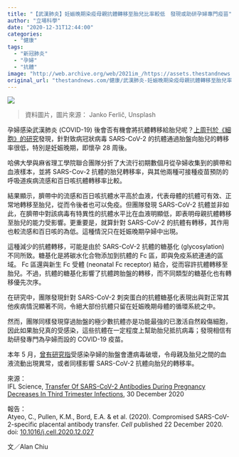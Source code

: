 ```yaml
---
title: "【武漢肺炎】妊娠晚期染疫母親抗體轉移至胎兒比率較低　發現或助研孕婦專門疫苗"
author: "立場科學"
date: "2020-12-31T12:44:00"
categories:
  - "健康"
tags:
  - "新冠肺炎"
  - "孕婦"
  - "抗體"
image: "http://web.archive.org/web/2021im_/https://assets.thestandnews.com/media/photos/Layer200_F7PFa.png"
original_url: "thestandnews.com/健康/武漢肺炎-妊娠晚期染疫母親抗體轉移至胎兒率明顯減低-發現或助研孕婦專門疫苗"
---
```

![](http://web.archive.org/web/2021im_/https://assets.thestandnews.com/media/photos/Layer200_F7PFa.png)
> 資料圖片，圖片來源： Janko Ferlič, Unsplash

孕婦感染武漢肺炎 (COVID-19) 後會否有機會將抗體轉移給胎兒呢？[上周刊於《細胞》的研究](http://web.archive.org/web/20211229122313/http://doi.org/10.1016/j.cell.2020.12.027)發現，針對致病冠狀病毒 SARS-CoV-2 的抗體通過胎盤向胎兒的轉移率很低，特別是妊娠晚期，即懷孕 28 周後。

哈佛大學與麻省理工學院聯合團隊分折了大流行初期數個月從孕婦收集到的臍帶和血液樣本，並將 SARS-Cov-2 抗體的胎兒轉移率，與其他兩種可接種疫苗預防的呼吸道疾病流感和百日咳抗體轉移率比較。

結果顯示，臍帶中的流感和百日咳抗體水平高於血液，代表母體的抗體可有效、正常地轉移至胎兒，從而令後者也可以免疫。但團隊發現 SARS-CoV-2 抗體並非如此，在臍帶中對該病毒有特異性的抗體水平比在血液明顯低，即表明母親抗體轉移至胎兒的能力受影響。更重要是，就算針對 SARS-CoV-2 的抗體有轉移，其作用也較流感和百日咳的為低。這種情況只在妊娠晚期孕婦中出現。

這種減少的抗體轉移，可能是由於 SARS-CoV-2 抗體的糖基化 (glycosylation) 不同所致。糖基化是將碳水化合物添加到抗體的 Fc 區，即與免疫系統連通的區域。 Fc 區還與新生 Fc 受體 (neonatal Fc receptor) 結合，從而容許抗體轉移至胎兒。不過，抗體的糖基化影響了抗體跨胎盤的轉移，而不同類型的糖基化也有轉移優先次序。

在研究中，團隊發現針對 SARS-CoV-2 刺突蛋白的抗體糖基化表現出與對正常其他疾病情況顯著不同，令絕大部份抗體只留在妊娠晚期母體的循環系統之中。

然而，團隊同樣發現穿過胎盤的極少數抗體亦是功能最強的已激活自然殺傷細胞，因此如果胎兒真的受感染，這些抗體在一定程度上幫助胎兒抵抗病毒；發現相信有助研發專門為孕婦而設的 COVID-19 疫苗。

本年 5 月，[曾有研究指](../../%E5%81%A5%E5%BA%B7/%E6%AD%A6%E6%BC%A2%E8%82%BA%E7%82%8E-%E7%A0%94%E7%A9%B6-%E5%AD%95%E5%A9%A6%E6%84%9F%E6%9F%93%E8%87%B4%E8%83%8E%E7%9B%A4%E5%8F%97%E6%90%8D-%E6%88%96%E4%B8%8D%E5%BD%B1%E9%9F%BF%E8%83%8E%E5%85%92%E5%81%A5%E5%BA%B7/)受感染孕婦的胎盤會遭病毒破壞，令母親及胎兒之間的血液流動出現異常，或者同樣影響 SARS-CoV-2 抗體向胎兒的轉移率。

來源：  
IFL Science, [Transfer Of SARS-CoV-2 Antibodies During Pregnancy Decreases In Third Trimester Infections](http://web.archive.org/web/20211229122313/https://www.iflscience.com/health-and-medicine/transfer-of-sarscov2-antibodies-during-pregnancy-decreases-in-third-trimester-infections/), 30 December 2020

報告：  
Atyeo, C., Pullen, K.M., Bord, E.A. & et al. (2020). Compromised SARS-CoV-2-specific placental antibody transfer. _Cell_ published 22 December 2020. doi: [10.1016/j.cell.2020.12.027](http://web.archive.org/web/20211229122313/https://doi.org/10.1016/j.cell.2020.12.027)

文／Alan Chiu